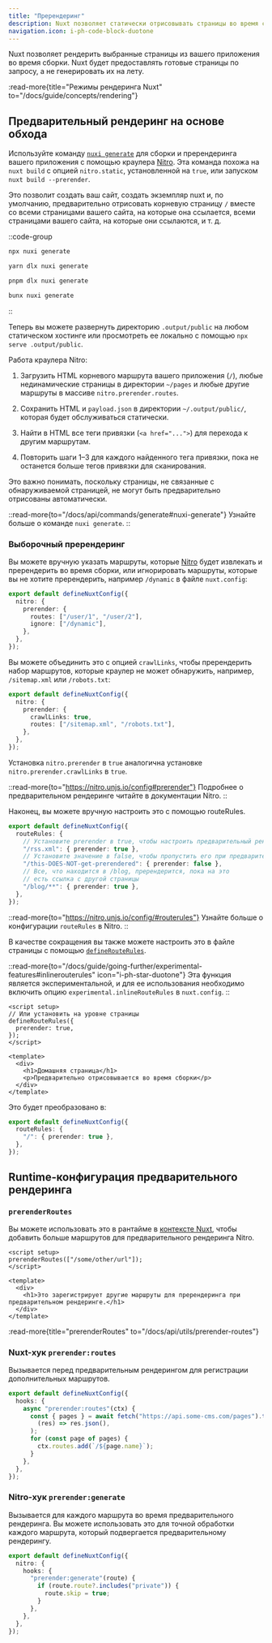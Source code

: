 ```yaml
---
title: "Пререндеринг"
description: Nuxt позволяет статически отрисовывать страницы во время сборки для улучшения определенных показателей производительности или SEO
navigation.icon: i-ph-code-block-duotone
---
```


Nuxt позволяет рендерить выбранные страницы из вашего приложения во время сборки. Nuxt будет предоставлять готовые страницы по запросу, а не генерировать их на лету.

:read-more{title="Режимы рендеринга Nuxt" to="/docs/guide/concepts/rendering"}

## Предварительный рендеринг на основе обхода

Используйте команду [`nuxi generate`](/docs/api/commands/generate) для сборки и пререндеринга вашего приложения с помощью краулера [Nitro](/docs/guide/concepts/server-engine). Эта команда похожа на `nuxt build` с опцией `nitro.static`, установленной на `true`, или запуском `nuxt build --prerender`.

Это позволит создать ваш сайт, создать экземпляр nuxt и, по умолчанию, предварительно отрисовать корневую страницу `/` вместе со всеми страницами вашего сайта, на которые она ссылается, всеми страницами вашего сайта, на которые они ссылаются, и т. д.

::code-group

```bash [npm]
npx nuxi generate
```

```bash [yarn]
yarn dlx nuxi generate
```

```bash [pnpm]
pnpm dlx nuxi generate
```

```bash [bun]
bunx nuxi generate
```

::

Теперь вы можете развернуть директорию `.output/public` на любом статическом хостинге или просмотреть ее локально с помощью `npx serve .output/public`.

Работа краулера Nitro:

1. Загрузить HTML корневого маршрута вашего приложения (`/`), любые нединамические страницы в директории `~/pages` и любые другие маршруты в массиве `nitro.prerender.routes`.

2. Сохранить HTML и `payload.json` в директории `~/.output/public/`, которая будет обслуживаться статически.

3. Найти в HTML все теги привязки (`<a href="...">`) для перехода к другим маршрутам.

4. Повторить шаги 1–3 для каждого найденного тега привязки, пока не останется больше тегов привязки для сканирования.

Это важно понимать, поскольку страницы, не связанные с обнаруживаемой страницей, не могут быть предварительно отрисованы автоматически.

::read-more{to="/docs/api/commands/generate#nuxi-generate"}
Узнайте больше о команде `nuxi generate`.
::

### Выборочный пререндеринг

Вы можете вручную указать маршруты, которые [Nitro](/docs/guide/concepts/server-engine) будет извлекать и пререндерить во время сборки, или игнорировать маршруты, которые вы не хотите пререндерить, например `/dynamic` в файле `nuxt.config`:

```ts twoslash [nuxt.config.ts]
export default defineNuxtConfig({
  nitro: {
    prerender: {
      routes: ["/user/1", "/user/2"],
      ignore: ["/dynamic"],
    },
  },
});
```

Вы можете объединить это с опцией `crawlLinks`, чтобы пререндерить набор маршрутов, которые краулер не может обнаружить, например, `/sitemap.xml` или `/robots.txt`:

```ts twoslash [nuxt.config.ts]
export default defineNuxtConfig({
  nitro: {
    prerender: {
      crawlLinks: true,
      routes: ["/sitemap.xml", "/robots.txt"],
    },
  },
});
```

Установка `nitro.prerender` в `true` аналогична установке `nitro.prerender.crawlLinks` в `true`.

::read-more{to="https://nitro.unjs.io/config#prerender"}
Подробнее о предварительном рендеринге читайте в документации Nitro.
::

Наконец, вы можете вручную настроить это с помощью routeRules.

```ts twoslash [nuxt.config.ts]
export default defineNuxtConfig({
  routeRules: {
    // Установите prerender в true, чтобы настроить предварительный рендеринг.
    "/rss.xml": { prerender: true },
    // Установите значение в false, чтобы пропустить его при предварительном рендеринге.
    "/this-DOES-NOT-get-prerendered": { prerender: false },
    // Все, что находится в /blog, пререндерится, пока на это
    // есть ссылка с другой страницы
    "/blog/**": { prerender: true },
  },
});
```

::read-more{to="https://nitro.unjs.io/config/#routerules"}
Узнайте больше о конфигурации `routeRules` в Nitro.
::

В качестве сокращения вы также можете настроить это в файле страницы с помощью [`defineRouteRules`](/docs/api/utils/define-route-rules).

::read-more{to="/docs/guide/going-further/experimental-features#inlinerouterules" icon="i-ph-star-duotone"}
Эта функция является экспериментальной, и для ее использования необходимо включить опцию `experimental.inlineRouteRules` в `nuxt.config`.
::

```vue [pages/index.vue]
<script setup>
// Или установить на уровне страницы
defineRouteRules({
  prerender: true,
});
</script>

<template>
  <div>
    <h1>Домашняя страница</h1>
    <p>Предварительно отрисовывается во время сборки</p>
  </div>
</template>
```

Это будет преобразовано в:

```ts [nuxt.config.ts]
export default defineNuxtConfig({
  routeRules: {
    "/": { prerender: true },
  },
});
```

## Runtime-конфигурация предварительного рендеринга

### `prerenderRoutes`

Вы можете использовать это в рантайме в [контексте Nuxt](/docs/guide/going-further/nuxt-app#the-nuxt-context), чтобы добавить больше маршрутов для предварительного рендеринга Nitro.

```vue [pages/index.vue]
<script setup>
prerenderRoutes(["/some/other/url"]);
</script>

<template>
  <div>
    <h1>Это зарегистрирует другие маршруты для пререндеринга при предварительном рендеринге.</h1>
  </div>
</template>
```

:read-more{title="prerenderRoutes" to="/docs/api/utils/prerender-routes"}

### Nuxt-хук `prerender:routes`

Вызывается перед предварительным рендерингом для регистрации дополнительных маршрутов.

```ts [nitro.config.ts]
export default defineNuxtConfig({
  hooks: {
    async "prerender:routes"(ctx) {
      const { pages } = await fetch("https://api.some-cms.com/pages").then(
        (res) => res.json(),
      );
      for (const page of pages) {
        ctx.routes.add(`/${page.name}`);
      }
    },
  },
});
```

### Nitro-хук `prerender:generate`

Вызывается для каждого маршрута во время предварительного рендеринга. Вы можете использовать это для точной обработки каждого маршрута, который подвергается предварительному рендерингу.

```ts [nitro.config.ts]
export default defineNuxtConfig({
  nitro: {
    hooks: {
      "prerender:generate"(route) {
        if (route.route?.includes("private")) {
          route.skip = true;
        }
      },
    },
  },
});
```

